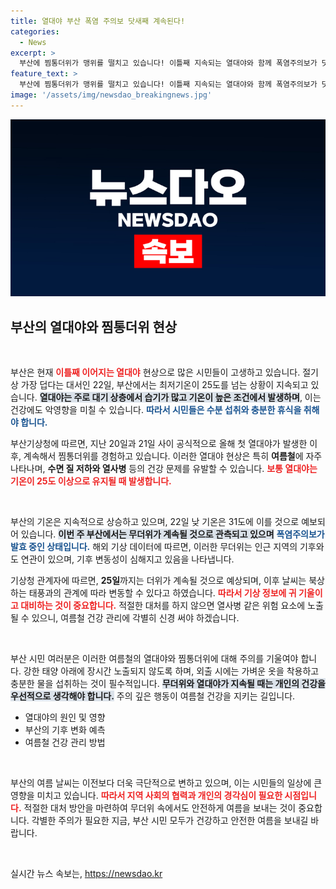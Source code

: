 ```yaml
---
title: 열대야 부산 폭염 주의보 닷새째 계속된다!
categories:
  - News
excerpt: >
  부산에 찜통더위가 맹위를 떨치고 있습니다! 이틀째 지속되는 열대야와 함께 폭염주의보가 닷새째 발효 중. 31도까지 오르는 기온, 태풍의 영향으로는 어떤 변화가 찾아올지 궁금하시죠? 지금 바로 확인하세요!
feature_text: >
  부산에 찜통더위가 맹위를 떨치고 있습니다! 이틀째 지속되는 열대야와 함께 폭염주의보가 닷새째 발효 중. 31도까지 오르는 기온, 태풍의 영향으로는 어떤 변화가 찾아올지 궁금하시죠? 지금 바로 확인하세요!
image: '/assets/img/newsdao_breakingnews.jpg'
---
```


<p><img src="/assets/img/newsdao_breakingnews.jpg" alt="koreaapp 속보" /></p>

<h2 data-ke-size="size26">부산의 열대야와 찜통더위 현상</h2>

<p data-ke-size="size16">&nbsp;</p>

<p>부산은 현재 <b><span style="color: #ee2323;">이틀째 이어지는 열대야</span></b> 현상으로 많은 시민들이 고생하고 있습니다. 절기상 가장 덥다는 대서인 22일, 부산에서는 최저기온이 25도를 넘는 상황이 지속되고 있습니다. <b><span style="background-color: #21538527;">열대야는 주로 대기 상층에서 습기가 많고 기온이 높은 조건에서 발생하며</span></b>, 이는 건강에도 악영향을 미칠 수 있습니다. <b><span style="color: #1a5490;">따라서 시민들은 수분 섭취와 충분한 휴식을 취해야 합니다.</span></b></p>

<p>부산기상청에 따르면, 지난 20일과 21일 사이 공식적으로 올해 첫 열대야가 발생한 이후, 계속해서 찜통더위를 경험하고 있습니다. 이러한 열대야 현상은 특히 <b>여름철</b>에 자주 나타나며, <b>수면 질 저하와 열사병</b> 등의 건강 문제를 유발할 수 있습니다. <b><span style="color: #ee2323;">보통 열대야는 기온이 25도 이상으로 유지될 때 발생합니다.</span></b> </p>

<p data-ke-size="size16">&nbsp;</p>

<p>부산의 기온은 지속적으로 상승하고 있으며, 22일 낮 기온은 31도에 이를 것으로 예보되어 있습니다. <b><span style="background-color: #21538527;">이번 주 부산에서는 무더위가 계속될 것으로 관측되고 있으며</span></b> <b><span style="color: #1a5490;">폭염주의보가 발효 중인 상태입니다.</span></b> 해외 기상 데이터에 따르면, 이러한 무더위는 인근 지역의 기후와도 연관이 있으며, 기후 변동성이 심해지고 있음을 나타냅니다.</p>

<p>기상청 관계자에 따르면, <b>25일</b>까지는 더위가 계속될 것으로 예상되며, 이후 날씨는 북상하는 태풍과의 관계에 따라 변동할 수 있다고 하였습니다. <b><span style="color: #ee2323;">따라서 기상 정보에 귀 기울이고 대비하는 것이 중요합니다.</span></b> 적절한 대처를 하지 않으면 열사병 같은 위험 요소에 노출될 수 있으니, 여름철 건강 관리에 각별히 신경 써야 하겠습니다.</p>

<p data-ke-size="size16">&nbsp;</p>

<p>부산 시민 여러분은 이러한 여름철의 열대야와 찜통더위에 대해 주의를 기울여야 합니다. 강한 태양 아래에 장시간 노출되지 않도록 하며, 외출 시에는 가벼운 옷을 착용하고 충분한 물을 섭취하는 것이 필수적입니다. <b><span style="background-color: #21538527;">무더위와 열대야가 지속될 때는 개인의 건강을 우선적으로 생각해야 합니다.</span></b>  주의 깊은 행동이 여름철 건강을 지키는 길입니다.</p>

<ul>
    <li>열대야의 원인 및 영향</li>
    <li>부산의 기후 변화 예측</li>
    <li>여름철 건강 관리 방법</li>
</ul>

<p data-ke-size="size16">&nbsp;</p>

<p>부산의 여름 날씨는 이전보다 더욱 극단적으로 변하고 있으며, 이는 시민들의 일상에 큰 영향을 미치고 있습니다. <b><span style="color: #ee2323;">따라서 지역 사회의 협력과 개인의 경각심이 필요한 시점입니다.</span></b>  적절한 대처 방안을 마련하여 무더위 속에서도 안전하게 여름을 보내는 것이 중요합니다. 각별한 주의가 필요한 지금, 부산 시민 모두가 건강하고 안전한 여름을 보내길 바랍니다. </p>

<p data-ke-size="size16">&nbsp;</p>
실시간 뉴스 속보는, <a href="https://newsdao.kr" rel="dofollow">https://newsdao.kr</a>


